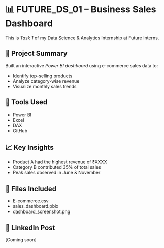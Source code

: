 # 📊 FUTURE_DS_01 – Business Sales Dashboard

This is *Task 1* of my Data Science & Analytics Internship at Future Interns.

## 🔹 Project Summary
Built an interactive *Power BI dashboard* using e-commerce sales data to:
- Identify top-selling products
- Analyze category-wise revenue
- Visualize monthly sales trends

## 🔧 Tools Used
- Power BI
- Excel
- DAX
- GitHub

## 📈 Key Insights
- Product A had the highest revenue of ₹XXXX
- Category B contributed 35% of total sales
- Peak sales observed in June & November

## 📂 Files Included
- E-commerce.csv
- sales_dashboard.pbix
- dashboard_screenshot.png

## 🔗 LinkedIn Post
[Coming soon]
